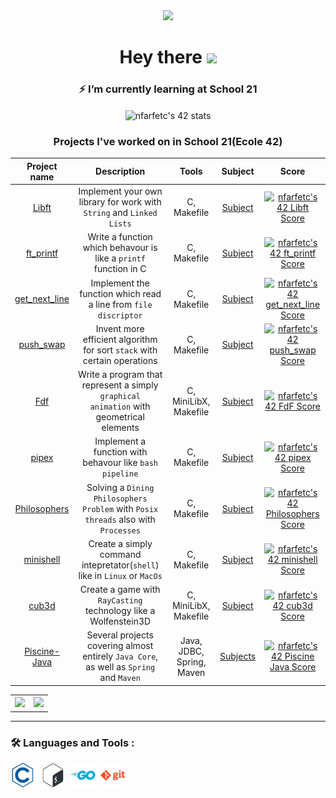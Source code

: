 <div id="header" align="center">
  <img src="https://media.giphy.com/media/xVRRDVP6lqtNQJrzN7/giphy.gif" width="650"/>
</div>

<h1 align="center">
  Hey there
  <img src="https://media.giphy.com/media/hvRJCLFzcasrR4ia7z/giphy.gif" width="25px"/>
</h1>

<h3 align="center">
  ⚡ I’m currently learning at School 21
</h3>
<div align="center" href="https://github.com/JaeSeoKim/badge42">
  <img align="center" src="https://badge42.vercel.app/api/v2/cl5nmhwfc006709k66zlpfwmn/stats?cursusId=21&coalitionId=100" alt="nfarfetc's 42 stats" width="800"/>
</div>

<h3 align="center">
  Projects I've worked on in School 21(Ecole 42)
</h3>

| Project name      | Description                | Tools   | Subject | Score|
|:------------------:|:-------------------------------------:|:------------------------:|:---------:|:-----:|
|[Libft](https://github.com/MKKurbandibirov/Libft)|     Implement your own library for work with ```String``` and ```Linked Lists```    | C, Makefile |[Subject](https://github.com/MKKurbandibirov/Libft/blob/master/Subject.pdf)|[![nfarfetc's 42 Libft Score](https://badge42.vercel.app/api/v2/cl5nmhwfc006709k66zlpfwmn/project/2365644)](https://github.com/JaeSeoKim/badge42)|
|[ft_printf](https://github.com/MKKurbandibirov/ft_printf/tree/master)|         Write a function which behavour is like a ```printf``` function in C      | C, Makefile|[Subject](https://github.com/MKKurbandibirov/ft_printf/blob/master/Subject.pdf)|[![nfarfetc's 42 ft_printf Score](https://badge42.vercel.app/api/v2/cl5nmhwfc006709k66zlpfwmn/project/2378393)](https://github.com/JaeSeoKim/badge42)|
|[get_next_line](https://github.com/MKKurbandibirov/get_next_line/tree/master)| Implement the function which read a line from ```file discriptor```|C, Makefile|[Subject](https://github.com/MKKurbandibirov/get_next_line/blob/master/Subject.pdf)|[![nfarfetc's 42 get_next_line Score](https://badge42.vercel.app/api/v2/cl5nmhwfc006709k66zlpfwmn/project/2381884)](https://github.com/JaeSeoKim/badge42)|
|[push_swap](https://github.com/MKKurbandibirov/push_swap)| Invent more efficient algorithm for sort ```stack``` with certain operations| C, Makefile|[Subject](https://github.com/MKKurbandibirov/push_swap/blob/master/Subject.pdf)|[![nfarfetc's 42 push_swap Score](https://badge42.vercel.app/api/v2/cl5nmhwfc006709k66zlpfwmn/project/2422929)](https://github.com/JaeSeoKim/badge42)|
|[Fdf](https://github.com/MKKurbandibirov/Fdf)| Write a program that represent a simply ```graphical animation``` with geometrical elements| C, MiniLibX, Makefile| [Subject](https://github.com/MKKurbandibirov/Fdf/blob/main/Subject.pdf)|[![nfarfetc's 42 FdF Score](https://badge42.vercel.app/api/v2/cl5nmhwfc006709k66zlpfwmn/project/2447517)](https://github.com/JaeSeoKim/badge42)|
|[pipex](https://github.com/MKKurbandibirov/pipex/tree/master)| Implement a function with behavour like ```bash pipeline``` | C, Makefile|[Subject](https://github.com/MKKurbandibirov/pipex/blob/master/Subject.pdf)|[![nfarfetc's 42 pipex Score](https://badge42.vercel.app/api/v2/cl5nmhwfc006709k66zlpfwmn/project/2453070)](https://github.com/JaeSeoKim/badge42)|
|[Philosophers](https://github.com/MKKurbandibirov/Philosophers/tree/master)| Solving a ```Dining Philosophers Problem``` with ```Posix threads``` also with ```Processes```| C, Makefile |[Subject](https://github.com/MKKurbandibirov/Philosophers/blob/master/Subject.pdf)|[![nfarfetc's 42 Philosophers Score](https://badge42.vercel.app/api/v2/cl5nmhwfc006709k66zlpfwmn/project/2469355)](https://github.com/JaeSeoKim/badge42)|
|[minishell](https://github.com/MKKurbandibirov/Minishell)| Create a simply command intepretator(```shell```) like in ```Linux``` or ```MacOs```|C, Makefile|[Subject](https://github.com/MKKurbandibirov/Minishell/blob/main/Subject.pdf)|[![nfarfetc's 42 minishell Score](https://badge42.vercel.app/api/v2/cl5nmhwfc006709k66zlpfwmn/project/2496230)](https://github.com/JaeSeoKim/badge42)|
|[cub3d](https://github.com/MKKurbandibirov/cub3d)| Create a game with ```RayCasting``` technology like a Wolfenstein3D| C, MiniLibX, Makefile| [Subject](https://github.com/MKKurbandibirov/cub3d/blob/main/Subject.pdf)|[![nfarfetc's 42 cub3d Score](https://badge42.vercel.app/api/v2/cl5nmhwfc006709k66zlpfwmn/project/2647161)](https://github.com/JaeSeoKim/badge42)|
|[Piscine-Java](https://github.com/MKKurbandibirov/Piscine-Java)|Several projects covering almost entirely ```Java Core```, as well as ```Spring``` and ```Maven```| Java, JDBC, Spring, Maven |[Subjects](https://github.com/ruslan16/JavaPiscine42/tree/master/subject%2Bchecklist)|[![nfarfetc's 42 Piscine Java Score](https://badge42.vercel.app/api/v2/cl5nmhwfc006709k66zlpfwmn/project/2668521)](https://github.com/JaeSeoKim/badge42)|

<table align="center">
  <tr href="https://github.com/anuraghazra/github-readme-stats">
    <th>
      <img src="https://github-readme-stats.vercel.app/api/top-langs/?username=MKKurbandibirov&langs_count=5&layout=compact" />
    </th>
    <th>
      <img src="https://github-readme-stats.vercel.app/api?username=MKKurbandibirov&show_icons=true&theme=radical" />
    </th>
  </tr>
</table>

---
### :hammer_and_wrench: Languages and Tools :
<div>
  <img src="https://github.com/devicons/devicon/blob/master/icons/c/c-line.svg" title="C" alt="C" width="40" height="40"/>&nbsp;
  <img src="https://github.com/devicons/devicon/blob/master/icons/bash/bash-original.svg" title="Bash" alt="Bash" width="40" height="40"/>&nbsp;
  <img src="https://github.com/devicons/devicon/blob/master/icons/go/go-original-wordmark.svg" title="Go" alt="Go" width="40" height="40"/>&nbsp;
  <img src="https://github.com/devicons/devicon/blob/master/icons/git/git-plain-wordmark.svg" title="Git" alt="Git" width="40" height="40"/>&nbsp;

</div>
